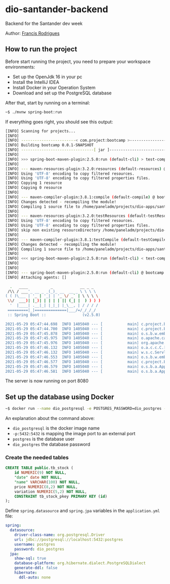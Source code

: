 # dio-santander-backend

Backend for the Santander dev week

Author: [Francis Rodrigues](https://github.com/francisrod01)

## How to run the project

Before start running the project, you need to prepare your workspace environments:

- Set up the OpenJdk 16 in your pc
- Install the IntelliJ IDEA
- Install Docker in your Operation System
- Download and set up the PostgreSQL database

After that, start by running on a terminal:

```bash
~$ ./mvnw spring-boot:run
```

If everything goes right, you should see this output:

```bash
[INFO] Scanning for projects...
[INFO]
[INFO] ------------------------< com.project:bootcamp >------------------------
[INFO] Building bootcamp 0.0.1-SNAPSHOT
[INFO] --------------------------------[ jar ]---------------------------------
[INFO]
[INFO] >>> spring-boot-maven-plugin:2.5.0:run (default-cli) > test-compile @ bootcamp >>>
[INFO]
[INFO] --- maven-resources-plugin:3.2.0:resources (default-resources) @ bootcamp ---
[INFO] Using 'UTF-8' encoding to copy filtered resources.
[INFO] Using 'UTF-8' encoding to copy filtered properties files.
[INFO] Copying 1 resource
[INFO] Copying 0 resource
[INFO]
[INFO] --- maven-compiler-plugin:3.8.1:compile (default-compile) @ bootcamp ---
[INFO] Changes detected - recompiling the module!
[INFO] Compiling 1 source file to /home/paneladm/projects/dio-apps/santander-dev-week/dio-santander-backend/target/classes
[INFO]
[INFO] --- maven-resources-plugin:3.2.0:testResources (default-testResources) @ bootcamp ---
[INFO] Using 'UTF-8' encoding to copy filtered resources.
[INFO] Using 'UTF-8' encoding to copy filtered properties files.
[INFO] skip non existing resourceDirectory /home/paneladm/projects/dio-apps/santander-dev-week/dio-santander-backend/src/test/resources
[INFO]
[INFO] --- maven-compiler-plugin:3.8.1:testCompile (default-testCompile) @ bootcamp ---
[INFO] Changes detected - recompiling the module!
[INFO] Compiling 1 source file to /home/paneladm/projects/dio-apps/santander-dev-week/dio-santander-backend/target/test-classes
[INFO]
[INFO] <<< spring-boot-maven-plugin:2.5.0:run (default-cli) < test-compile @ bootcamp <<<
[INFO]
[INFO]
[INFO] --- spring-boot-maven-plugin:2.5.0:run (default-cli) @ bootcamp ---
[INFO] Attaching agents: []

  .   ____          _            __ _ _
 /\\ / ___'_ __ _ _(_)_ __  __ _ \ \ \ \
( ( )\___ | '_ | '_| | '_ \/ _` | \ \ \ \
 \\/  ___)| |_)| | | | | || (_| |  ) ) ) )
  '  |____| .__|_| |_|_| |_\__, | / / / /
 =========|_|==============|___/=/_/_/_/
 :: Spring Boot ::                (v2.5.0)

2021-05-29 05:47:44.698  INFO 1405040 --- [           main] c.project.bootcamp.BootcampApplication   : Starting BootcampApplication using Java 11.0.4 on debian with PID 1405040 (/home/paneladm/projects/dio-apps/santander-dev-week/dio-santander-backend/target/classes started by paneladm in /home/paneladm/projects/dio-apps/santander-dev-week/dio-santander-backend)
2021-05-29 05:47:44.700  INFO 1405040 --- [           main] c.project.bootcamp.BootcampApplication   : No active profile set, falling back to default profiles: default
2021-05-29 05:47:45.878  INFO 1405040 --- [           main] o.s.b.w.embedded.tomcat.TomcatWebServer  : Tomcat initialized with port(s): 8080 (http)
2021-05-29 05:47:45.975  INFO 1405040 --- [           main] o.apache.catalina.core.StandardService   : Starting service [Tomcat]
2021-05-29 05:47:45.976  INFO 1405040 --- [           main] org.apache.catalina.core.StandardEngine  : Starting Servlet engine: [Apache Tomcat/9.0.46]
2021-05-29 05:47:46.132  INFO 1405040 --- [           main] o.a.c.c.C.[Tomcat].[localhost].[/]       : Initializing Spring embedded WebApplicationContext
2021-05-29 05:47:46.132  INFO 1405040 --- [           main] w.s.c.ServletWebServerApplicationContext : Root WebApplicationContext: initialization completed in 1319 ms
2021-05-29 05:47:46.553  INFO 1405040 --- [           main] o.s.b.w.embedded.tomcat.TomcatWebServer  : Tomcat started on port(s): 8080 (http) with context path ''
2021-05-29 05:47:46.577  INFO 1405040 --- [           main] c.project.bootcamp.BootcampApplication   : Started BootcampApplication in 2.654 seconds (JVM running for 3.304)
2021-05-29 05:47:46.579  INFO 1405040 --- [           main] o.s.b.a.ApplicationAvailabilityBean      : Application availability state LivenessState changed to CORRECT
2021-05-29 05:47:46.581  INFO 1405040 --- [           main] o.s.b.a.ApplicationAvailabilityBean      : Application availability state ReadinessState changed to ACCEPTING_TRAFFIC
```
The server is now running on port 8080

## Set up the database using Docker

```bash
~$ docker run --name dio_postgresql -e POSTGRES_PASSWORD=dio_postgres -d -p 5432:5432 postgres
```
An explanation about the command above:

- `dio_postgresql` is the docker image name
- `-p:5432:5432` is mapping the image port to an external port
- `postgres` is the database user
- `dio_postgres` the database password

### Create the needed tables

```sql
CREATE TABLE public.tb_stock (
    id NUMERIC(9) NOT NULL,
    "date" date NOT NULL,
    "name" VARCHAR(100) NOT NULL,
    price NUMERIC(8,2) NOT NULL,
    variation NUMERIC(5,2) NOT NULL,
    CONSTRAINT tb_stock_pkey PRIMARY KEY (id)
);
```

Define `spring.datasource` and `spring.jpa` variables in the `application.yml` file:

```yml
spring:
  datasource:
    driver-class-name: org.postgresql.Driver
    url: jdbc://postgresql://localhost:5432:postgres
    username: postgres
    password: dio_postgres
  jpa:
    show-sql: true
    database-platform: org.hibernate.dialect.PostgreSQLDialect
    generate-ddl: false
    hibernate:
      ddl-auto: none
```

